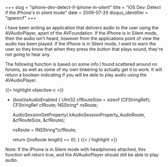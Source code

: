 +++
slug = "iphone-dev-detect-if-iphone-in-silent"
title = "iOS Dev: Detect if the iPhone's in silent mode"
date = 2009-07-20
disqus_identifier = "qpwxrcf"
+++

I have been writing an application that delivers audio to the user using the AVAudioPlayer, apart of the AVFoundation. If the iPhone is in Silent mode, then the audio isn't heard, however from the applications point of view the audio has been played. If the iPhone is in Silent mode, I want to warn the user so they know that when they press the button that plays sound, they're not going to hear any.

The following function is based on some info I found scattered around on forums, as well as some of my own tinkering to actually get it to work. It will return a boolean indicating if you will be able to play audio using the AVAudioPlayer.

{{< highlight objective-c >}}
- (bool)isAudioEnabled {
    UInt32 cfRouteSize = sizeof (CFStringRef);
    CFStringRef cfRoute;
    NSString* nsRoute;

    AudioSessionGetProperty(
        kAudioSessionProperty_AudioRoute,
        &cfRouteSize,
        &cfRoute);

    nsRoute = (NSString*)cfRoute;

    return ([nsRoute length] == 0);
}
{{< / highlight >}}

Note: If the iPhone is in Silent mode with headphones attached, this function will return true, and the AVAudioPlayer should still be able to play audio.
